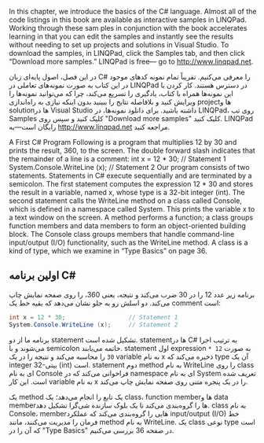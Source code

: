  In this chapter, we introduce the basics of the C# language.
 Almost all of the code listings in this book are available as
 interactive samples in LINQPad. Working through these sam
ples in conjunction with the book accelerates learning in that
 you can edit the samples and instantly see the results without
 needing to set up projects and solutions in Visual Studio.
 To download the samples, in LINQPad, click the Samples tab,
 and then click “Download more samples.” LINQPad is free—
 go to http://www.linqpad.net.


در این فصل، اصول پایه‌ای زبان C# را معرفی می‌کنیم.
تقریباً تمام نمونه کدهای موجود در این کتاب به صورت نمونه‌های تعاملی در LINQPad در دسترس هستند. کار کردن با این نمونه‌ها همراه با کتاب، یادگیری را تسریع می‌کند، چرا که می‌توانید نمونه‌ها را ویرایش کنید و بلافاصله نتایج را ببینید بدون اینکه نیازی به راه‌اندازی project‌ها و solution‌ها در Visual Studio داشته باشید.
برای دانلود نمونه‌ها، در LINQPad، روی تب Samples کلیک کنید و سپس روی "Download more samples" کلیک کنید. LINQPad رایگان است—به http://www.linqpad.net مراجعه کنید.

 A First C# Program
 Following is a program that multiplies 12 by 30 and prints the result, 360, to
 the screen. The double forward slash indicates that the remainder of a line is a
 comment:
 int x = 12 * 30;                  // Statement 1
 System.Console.WriteLine (x);     // Statement 2
 Our program consists of two statements. Statements in C# execute sequentially and
 are terminated by a semicolon. The first statement computes the expression 12 * 30
 and stores the result in a variable, named x, whose type is a 32-bit integer (int).
 The second statement calls the WriteLine method on a class called Console, which is
 defined in a namespace called System. This prints the variable x to a text window on
 the screen.
 A method performs a function; a class groups function members and data members
 to form an object-oriented building block. The Console class groups members
 that handle command-line input/output (I/O) functionality, such as the WriteLine
 method. A class is a kind of type, which we examine in “Type Basics” on page 36.

 ## اولین برنامه C#

برنامه زیر عدد 12 را در 30 ضرب می‌کند و نتیجه، یعنی 360، را روی صفحه نمایش چاپ می‌کند. دو اسلش رو به جلو نشان می‌دهد که بقیه خط یک comment است:
```csharp
int x = 12 * 30;                  // Statement 1
System.Console.WriteLine (x);     // Statement 2
```

برنامه ما از دو statement تشکیل شده است. statement‌ها در C# به ترتیب اجرا می‌شوند و با semicolon خاتمه می‌یابند. statement اول expression به صورت `12 * 30` را محاسبه می‌کند و نتیجه را در یک variable به نام x ذخیره می‌کند که type آن یک integer 32-بیتی (int) است.
statement دوم method به نام WriteLine را روی class ای به نام Console فراخوانی می‌کند که در namespace ای به نام System تعریف شده است. این کار variable به نام x را در یک پنجره متنی روی صفحه نمایش چاپ می‌کند.

یک method یک تابع را انجام می‌دهد؛ یک class، function member‌ها و data member‌ها را گروه‌بندی می‌کند تا یک بلوک سازنده شی‌گرا تشکیل دهد. class به نام Console، member‌هایی را گروه‌بندی می‌کند که عملکرد input/output (I/O) خط فرمان را مدیریت می‌کنند، مانند method به نام WriteLine. یک class نوعی type است که آن را در "Type Basics" در صفحه 36 بررسی می‌کنیم.


